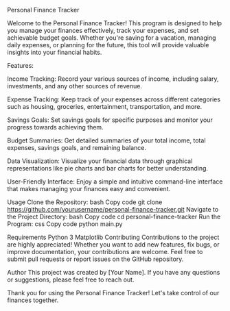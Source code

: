 Personal Finance Tracker

Welcome to the Personal Finance Tracker! This program is designed to help you manage your finances effectively, track your expenses, and set achievable budget goals. Whether you're saving for a vacation, managing daily expenses, or planning for the future, this tool will provide valuable insights into your financial habits.

Features:

Income Tracking: Record your various sources of income, including salary, investments, and any other sources of revenue.

Expense Tracking: Keep track of your expenses across different categories such as housing, groceries, entertainment, transportation, and more.

Savings Goals: Set savings goals for specific purposes and monitor your progress towards achieving them.

Budget Summaries: Get detailed summaries of your total income, total expenses, savings goals, and remaining balance.

Data Visualization: Visualize your financial data through graphical representations like pie charts and bar charts for better understanding.

User-Friendly Interface: Enjoy a simple and intuitive command-line interface that makes managing your finances easy and convenient.

Usage
Clone the Repository:
bash
Copy code
git clone https://github.com/yourusername/personal-finance-tracker.git
Navigate to the Project Directory:
bash
Copy code
cd personal-finance-tracker
Run the Program:
css
Copy code
python main.py


Requirements
Python 3
Matplotlib
Contributing
Contributions to the project are highly appreciated! Whether you want to add new features, fix bugs, or improve documentation, your contributions are welcome. Feel free to submit pull requests or report issues on the GitHub repository.

Author
This project was created by [Your Name]. If you have any questions or suggestions, please feel free to reach out.

Thank you for using the Personal Finance Tracker! Let's take control of our finances together.